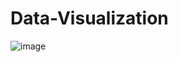 # Data-Visualization
![image](https://github.com/user-attachments/assets/8aea681e-c980-4e05-8909-da0f1cce05c3)
